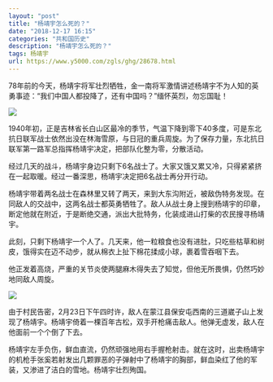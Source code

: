 ```yaml
---
layout: "post"
title: "杨靖宇怎么死的？"
date: "2018-12-17 16:15"
categories: "共和国历史"
description: "杨靖宇怎么死的？"
tags: 杨靖宇
url: https://www.y5000.com/zgls/ghg/28678.html
---
```






78年前的今天，杨靖宇将军壮烈牺牲，金一南将军激情讲述杨靖宇不为人知的英勇事迹：“我们中国人都投降了，还有中国吗？”缅怀英烈，勿忘国耻！

![](https://img.y5000.com/uploads/allimg/180223/13-1P223143HC92.jpg)

1940年初，正是吉林省长白山区最冷的季节，气温下降到零下40多度，可是东北抗日联军战士依然出没在林海雪原，与日冠的重兵周旋。为了保存力量，东北抗日联军第一路军总指挥杨靖宇决定，把部队化整为零，分散活动。

经过几天的战斗，杨靖宇身边只剩下6名战士了。大家又饿又累又冷，只得紧紧挤在一起取暖。经过一番深思，杨靖宇决定把6名战士再分开行动。

杨靖宇带着两名战士在森林里又转了两天，来到大东沟附近，被敌伪特务发现。在同敌人的交战中，这两名战士都英勇牺牲了。敌人从战士身上搜到杨靖宇的印章，断定他就在附近，于是断绝交通，派出大批特务，化装成进山打柴的农民搜寻杨靖宇。

此刻，只剩下杨靖宇一个人了。几天来，他一粒粮食也没有进肚，只吃些枯草和树皮，饿得实在迈不动步，就从棉衣上扯下棉花揉成小球，裹着雪吞咽下去。

他正发着高烧，严重的关节炎使两腿麻木得失去了知觉，但他无所畏惧，仍然巧妙地同敌人周旋。

![](https://img.y5000.com/uploads/allimg/180223/13-1P223143J9455.jpg)

由于村民告密，2月23日下午四时许，敌人在蒙江县保安屯西南的三道崴子山上发现了杨靖宇。杨靖宇倚着一棵百年古松，双手开枪痛击敌人。他弹无虚发，敌人在他面前一个个倒了下去。

杨靖宇左手负伤，鲜血直流，仍然顽强地用右手握枪射击。就在这时，出卖杨靖宇的机枪手张奚若射发出几颗罪恶的子弹射中了杨靖宇的胸部，鲜血染红了他的军装，又渗进了洁白的雪地。杨靖宇壮烈殉国。
